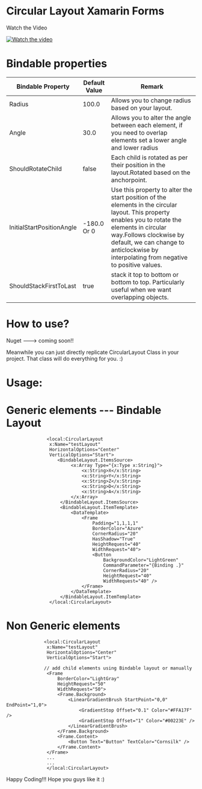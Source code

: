 # Circular Layout Xamarin Forms

Watch the Video

[![Watch the video](https://i.imgur.com/FmClglm.png)](https://youtu.be/hRpGkBN2I0w)

# Bindable properties

|Bindable Property   |  Default Value | Remark  |
|---|---|---|
| Radius  | 100.0  |  Allows you to change radius based on your layout. |
| Angle  | 30.0  |  Allows you to alter the angle between each element, if you need to overlap elements set a lower angle and lower radius |
| ShouldRotateChild  |  false | Each child is rotated as per their position in the layout.Rotated based on the anchorpoint.  |
|  InitialStartPositionAngle | -180.0 Or 0  | Use this property to alter the start position of the elements in the circular layout. This property enables you to rotate the elements in circular way.Follows clockwise by default, we can change to anticlockwise by interpolating from negative to positive values.|
|  ShouldStackFirstToLast | true  |  stack it top to bottom or bottom to top. Particularly useful when we want overlapping objects. |

# How to use?
Nuget ---> coming soon!!

Meanwhile you can just directly replicate CircularLayout Class in your project. 
That class will do everything for you. :)

# Usage:
# Generic elements --- Bindable Layout
```
               <local:CircularLayout
                x:Name="testLayout"
                HorizontalOptions="Center"
                VerticalOptions="Start">
                   <BindableLayout.ItemsSource>
                        <x:Array Type="{x:Type x:String}">
                            <x:String>X</x:String>
                            <x:String>Y</x:String>
                            <x:String>Z</x:String>
                            <x:String>D</x:String>
                            <x:String>A</x:String>
                        </x:Array>
                    </BindableLayout.ItemsSource>
                    <BindableLayout.ItemTemplate>
                        <DataTemplate>
                            <Frame
                                Padding="1,1,1,1"
                                BorderColor="Azure"
                                CornerRadius="20"
                                HasShadow="True"
                                HeightRequest="40"
                                WidthRequest="40">
                                <Button
                                    BackgroundColor="LightGreen"
                                    CommandParameter="{Binding .}"
                                    CornerRadius="20"
                                    HeightRequest="40"
                                    WidthRequest="40" />
                            </Frame>
                        </DataTemplate>
                    </BindableLayout.ItemTemplate>
                </local:CircularLayout>
```

# Non Generic elements
 ```           
               <local:CircularLayout
                x:Name="testLayout"
                HorizontalOptions="Center"
                VerticalOptions="Start">
                
               // add child elements using Bindable layout or manually
                <Frame
                    BorderColor="LightGray"
                    HeightRequest="50"
                    WidthRequest="50">
                    <Frame.Background>
                        <LinearGradientBrush StartPoint="0,0" EndPoint="1,0">
                            <GradientStop Offset="0.1" Color="#FFA17F" />
                            <GradientStop Offset="1" Color="#00223E" />
                        </LinearGradientBrush>
                    </Frame.Background>
                    <Frame.Content>
                        <Button Text="Button" TextColor="Cornsilk" />
                    </Frame.Content>
                </Frame>
                ...
                ...
                </local:CircularLayout>
```

Happy Coding!!!
Hope you guys like it :)
